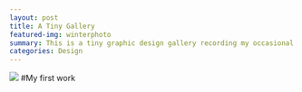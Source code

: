 ```yaml
---
layout: post
title: A Tiny Gallery
featured-img: winterphoto
summary: This is a tiny graphic design gallery recording my occasional inspiration
categories: Design
---
```


![][img1] #My first work


[img1]: (/_img/posts/watercolor.jpg)
